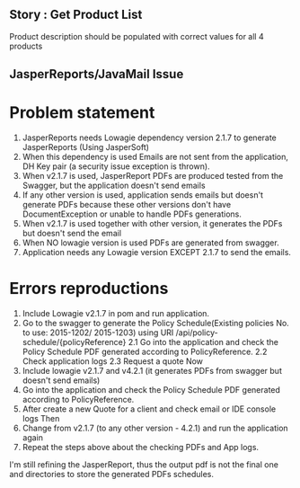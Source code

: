 Story : Get Product List
------------------------

Product description should be populated with correct values for all 4 products

JasperReports/JavaMail Issue
-----------------------------
# Problem statement
1. JasperReports needs Lowagie dependency version 2.1.7 to generate JasperReports (Using JasperSoft)
2. When this dependency is used Emails are not sent from the application, DH Key pair (a security issue exception is thrown).
3. When v2.1.7 is used, JasperReport PDFs are produced tested from the Swagger, but the application doesn't send emails
4. If any other version is used, application sends emails but doesn't generate PDFs because these other versions don't have DocumentException or unable to handle PDFs generations.
5. When v2.1.7 is used together with other version, it generates the PDFs but doesn't send the email
6. When NO lowagie version is used PDFs are generated from swagger.
7. Application needs any Lowagie version EXCEPT 2.1.7 to send the emails.

# Errors reproductions
1. Include Lowagie v2.1.7 in pom and run application.
2. Go to the swagger to generate the Policy Schedule(Existing policies No. to use: 2015-1202/ 2015-1203)  using URI /api/policy-schedule/{policyReference}
2.1 Go into the application and check the Policy Schedule PDF generated according to PolicyReference.
2.2 Check application logs
2.3 Request a quote
Now
3. Include lowagie v2.1.7 and v4.2.1 (it generates PDFs from swagger but doesn't send emails)
3. Go into the application and check the Policy Schedule PDF generated according to PolicyReference.
4. After create a new Quote for a client and check email or IDE console logs
Then
5. Change from v2.1.7 (to any other version - 4.2.1) and run the application again
6. Repeat the steps above about the checking PDFs and App logs.

I'm still refining the JasperReport, thus the output pdf is not the final one and directories to store the generated PDFs schedules.
